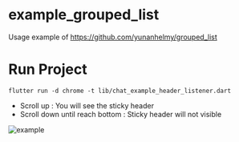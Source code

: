 # example_grouped_list

Usage example of https://github.com/yunanhelmy/grouped_list

# Run Project

```
flutter run -d chrome -t lib/chat_example_header_listener.dart 
```

- Scroll up : You will see the sticky header
- Scroll down until reach bottom : Sticky header will not visible

![example](stickyHeaderVisibleOnScroll.gif)

